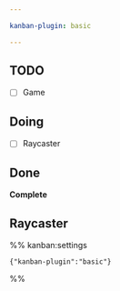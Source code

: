 ```yaml
---

kanban-plugin: basic

---
```


## TODO

- [ ] Game


## Doing

- [ ] Raycaster


## Done

**Complete**


## Raycaster





%% kanban:settings
```
{"kanban-plugin":"basic"}
```
%%
